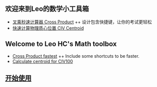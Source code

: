 ## 欢迎来到Leo的数学小工具箱
+ <a href="crossproduct.html">叉乘秒速计算器 Cross Product</a>
++ 设计包含快捷键，让你的考试更轻松
+ <a href="civcentroid.html">快速计算物理质心位置 CIV Centroid</a>

## Welcome to Leo HC's Math toolbox
+ <a href="crossproduct.html">Cross Product fastest</a>
++ Include some shortcuts to be faster.
+ <a href="civcentroid.html">Calculate centroid for CIV100 </a>
## <a href="https://leo6leo.github.io/JS-math-toolbox/">开始使用</a>
